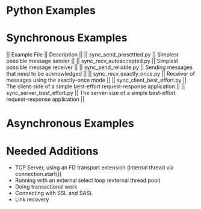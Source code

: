 Python Examples
===============

# Synchronous Examples

  || Example File || Description ||
  || sync_send_presettled.py || Simplest possible message sender ||
  || sync_recv_autoaccepted.py || Simplest possible message receiver ||
  || sync_send_reliable.py || Sending messages that need to be acknowledged ||
  || sync_recv_exactly_once.py || Receiver of messages using the exactly-once mode ||
  || sync_client_best_effort.py || The client-side of a simple best-effort request-response application ||
  || sync_server_best_effort.py || The server-size of a simple best-effort request-response application ||

# Asynchronous Examples

# Needed Additions

 - TCP Server, using an FD transport extension (internal thread via connection.start())
 - Running with an external select loop (external thread pool)
 - Doing transactional work
 - Connecting with SSL and SASL
 - Link recovery
